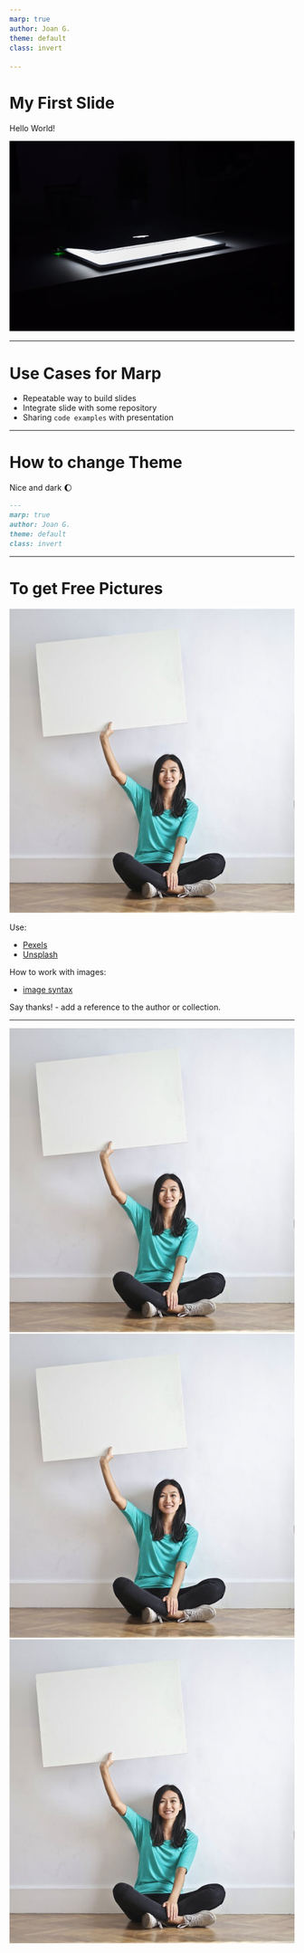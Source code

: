 ```yaml
---
marp: true
author: Joan G.
theme: default
class: invert

---
```

# My First Slide

Hello World!

![bg](img/pexels-daniel-putzer-633409.jpg)

---
# Use Cases for Marp
- Repeatable way to build slides
- Integrate slide with some repository
- Sharing ``code examples`` with presentation

---
# How to change Theme

Nice and dark 🌔

```markdown
---
marp: true
author: Joan G.
theme: default
class: invert
```

---

# To get Free Pictures
![bg right](img/pexels-andrea-piacquadio-3758104.jpg)

Use:
- [Pexels](https://www.pexels.com)
- [Unsplash](https://unsplash.com)

How to work with images:
- [image syntax](https://marpit.marp.app/image-syntax)

Say thanks! - add a reference to the author or collection.

---
![bg blur:2px](img/pexels-andrea-piacquadio-3758104.jpg)
![bg opacity:.7](img/pexels-andrea-piacquadio-3758104.jpg)
![bg sepia](img/pexels-andrea-piacquadio-3758104.jpg)